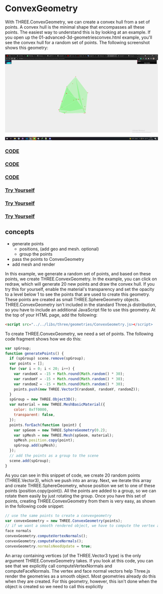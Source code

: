 # ConvexGeometry

With THREE.ConvexGeometry, we can create a convex hull from a set of points. A convex hull is the minimal shape that encompasses all these points. The easiest way to understand this is by looking at an example. If you open up the 01-advanced-3d-geometriesconvex.html example, you'll see the convex hull for a random set of points. The following screenshot shows this geometry:

<a href="../learning-threejs-master/chapter-06/01-advanced-3d-geometries-convex.html">
  <img src="../img/5.1.png">
</a>

<a href="../learning-threejs-master/chapter-06/01-advanced-3d-geometries-convex.html"><h3>CODE</h3></a>

<a href="../learning-threejs-master/chapter-06/01-advanced-3d-geometries-convex.html"><h3>CODE</h3></a>

<a href="../learning-threejs-master/chapter-06/01-advanced-3d-geometries-convex.html"><h3>CODE</h3></a>

<a href="https://cg2021c.github.io/threejs-presentation-anak-ambis/learning-threejs-master/chapter-06/01-advanced-3d-geometries-convex.html"><h3>Try Yourself</h3></a>

<a href="https://cg2021c.github.io/threejs-presentation-anak-ambis/learning-threejs-master/chapter-06/01-advanced-3d-geometries-convex.html"><h3>Try Yourself</h3></a>

<a href="https://cg2021c.github.io/threejs-presentation-anak-ambis/learning-threejs-master/chapter-06/01-advanced-3d-geometries-convex.html"><h3>Try Yourself</h3></a>

## concepts

- generate points
  - positions, (add geo and mesh. optional)
  - group the points
- pass the points to ConvexGeometry
- add mesh and render

In this example, we generate a random set of points, and based on these points, we create THREE.ConvexGeometry. In the example, you can click on redraw, which will generate 20 new points and draw the convex hull. If you try this for yourself, enable the material's transparency and set the opacity to a level below 1 to see the points that are used to create this geometry. These points are created as small THREE.SphereGeometry objects. THREE.ConvexGeometry isn't included in the standard Three.js distribution, so you have to include an additional JavaScript file to use this geometry. At the top of your HTML page, add the following:

```html
<script src="../../libs/three/geometries/ConvexGeometry.js></script>
```

To create THREE.ConvexGeometry, we need a set of points. The following code fragment shows how we do this:

```js
var spGroup;
function generatePoints() {
  if (spGroup) scene.remove(spGroup);
  var points = [];
  for (var i = 0; i < 20; i++) {
    var randomX = -15 + Math.round(Math.random() * 30);
    var randomY = -15 + Math.round(Math.random() * 30);
    var randomZ = -15 + Math.round(Math.random() * 30);
    points.push(new THREE.Vector3(randomX, randomY, randomZ));
  }
  spGroup = new THREE.Object3D();
  var material = new THREE.MeshBasicMaterial({
    color: 0xff0000,
    transparent: false,
  });
  points.forEach(function (point) {
    var spGeom = new THREE.SphereGeometry(0.2);
    var spMesh = new THREE.Mesh(spGeom, material);
    spMesh.position.copy(point);
    spGroup.add(spMesh);
  });
  // add the points as a group to the scene
  scene.add(spGroup);
}
```

As you can see in this snippet of code, we create 20 random points (THREE.Vector3), which we push into an array. Next, we iterate this array and create THREE.SphereGeometry, whose position we set to one of these points (position.copy(point)). All the points are added to a group, so we can rotate them easily by just rotating the group. Once you have this set of points, creating THREE.ConvexGeometry from them is very easy, as shown in the following code snippet:

```js
// use the same points to create a convexgeometry
var convexGeometry = new THREE.ConvexGeometry(points);
// if we want a smooth rendered object, we have to compute the vertex and
face normals
convexGeometry.computeVertexNormals();
convexGeometry.computeFaceNormals();
convexGeometry.normalsNeedUpdate = true;
```

An array containing vertices (of the THREE.Vector3 type) is the only argument THREE.ConvexGeometry takes. If you look at this code, you can see that we explicitly call computeVertexNormals and computeFaceNormals. The vertex and face normal vectors help Three.js render the geometries as a smooth object. Most geometries already do this when they are created. For this geometry, however, this isn't done when the object is created so we need to call this explicitly
